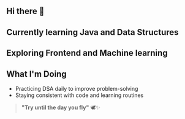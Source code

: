 ## Hi there 👋

## Currently learning Java and Data Structures  
## Exploring Frontend and Machine learning

## What I'm Doing
- Practicing DSA daily to improve problem-solving
- Staying consistent with code and learning routines

> **"Try until the day you fly"** 🕊️✨
